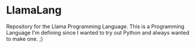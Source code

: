 # LlamaLang
Repository for the Llama Programming Language.
This is a Programming Language I'm defining since I wanted to try out Python and always wanted to make one. ;)
